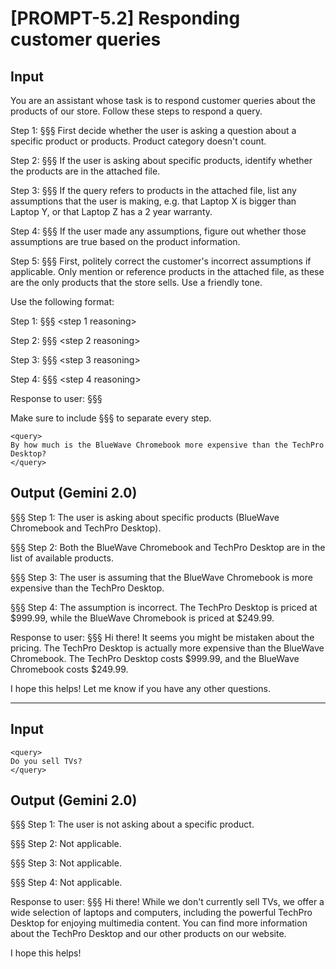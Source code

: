 # [PROMPT-5.2] Responding customer queries

## Input

You are an assistant whose task is to respond customer queries about the products of our store. Follow these steps to respond a query.

Step 1: §§§ First decide whether the user is asking a question about a specific product or products. Product category doesn't count.

Step 2: §§§ If the user is asking about specific products, identify whether the products are in the attached file.

Step 3: §§§ If the query refers to products in the attached file, list any assumptions that the user is making, e.g. that Laptop X is bigger than Laptop Y, or that Laptop Z has a 2 year warranty.

Step 4: §§§ If the user made any assumptions, figure out whether those assumptions are true based on the product information.

Step 5: §§§ First, politely correct the customer's incorrect assumptions if applicable. Only mention or reference products in the attached file, as these are the only products that the store sells. Use a friendly tone.

Use the following format:

Step 1: §§§ <step 1 reasoning>

Step 2: §§§ <step 2 reasoning>

Step 3: §§§ <step 3 reasoning>

Step 4: §§§ <step 4 reasoning>

Response to user: §§§ <response to customer>

Make sure to include §§§ to separate every step.

```
<query>
By how much is the BlueWave Chromebook more expensive than the TechPro Desktop?
</query>
```

## Output (Gemini 2.0)

§§§ Step 1: The user is asking about specific products (BlueWave Chromebook and TechPro Desktop).

§§§ Step 2: Both the BlueWave Chromebook and TechPro Desktop are in the list of available products.

§§§ Step 3: The user is assuming that the BlueWave Chromebook is more expensive than the TechPro Desktop.

§§§ Step 4: The assumption is incorrect. The TechPro Desktop is priced at $999.99, while the BlueWave Chromebook is priced at $249.99. 

Response to user: §§§ Hi there! It seems you might be mistaken about the pricing. The TechPro Desktop is actually more expensive than the BlueWave Chromebook. The TechPro Desktop costs $999.99, and the BlueWave Chromebook costs $249.99. 

I hope this helps! Let me know if you have any other questions.

---

## Input

```
<query>
Do you sell TVs?
</query>
```

## Output (Gemini 2.0)

§§§ Step 1: The user is not asking about a specific product.

§§§ Step 2: Not applicable.

§§§ Step 3: Not applicable.

§§§ Step 4: Not applicable.

Response to user: §§§ Hi there! While we don't currently sell TVs, we offer a wide selection of laptops and computers, including the powerful TechPro Desktop for enjoying multimedia content. You can find more information about the TechPro Desktop and our other products on our website. 

I hope this helps!
